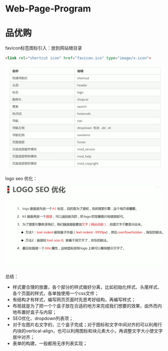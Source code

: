 #  Web-Page-Program

# 品优购

favicon标签图标引入：放到网站根目录

```html
<link rel="shortcut icon" href="favicon.ico" type="image/x-icon">
```

![](image/item_name.png)

logo seo 优化：

![](image/logoseo.png)

总结：

- 样式要合理的放置，各个部分的样式做好分离，比如初始化样式、头尾样式、各个页面的样式，各单独使用一个css文件；
- 有结构才有样式，编写网页页面时先思考好结构，再编写样式；
- 布局就是为了把一个个盒子放在合适的地方来完成我们想要的效果，由外而内地布置好盒子与内容；
- SEO优化、dropdown列表项；
- 对于左图片右文字的，三个盒子完成；对于图标和文字中间对齐的可以利用行内块的vertical-align，也可以利用图标和块元素大小，再调整文字大小使文字居中对齐；
- 表单的构建，一般都用无序列表实现；
